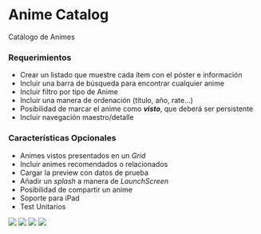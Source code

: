 # Anime Catalog
Catálogo de Animes

### Requerimientos

* Crear un listado que muestre cada ítem con el póster e información
* Incluir una barra de búsqueda para encontrar cualquier anime
* Incluir filtro por tipo de Anime
* Incluir una manera de ordenación (título, año, rate…)
* Posibilidad de marcar el anime como ***visto***, que deberá ser persistente
* Incluir navegación maestro/detalle

### Características Opcionales
* Animes vistos presentados en un *Grid*
* Incluir animes recomendados o relacionados
* Cargar la preview con datos de prueba
* Añadir un *splash* a manera de *LaunchScreen*
* Posibilidad de compartir un anime
* Soporte para iPad
* Test Unitarios

![](https://github.com/airaizos/AnimeCatalogue_SwiftUI/blob/df26d8eff88faf33a8d32325f075bc041a713280/anime0.png)
![](https://github.com/airaizos/AnimeCatalogue_SwiftUI/blob/df26d8eff88faf33a8d32325f075bc041a713280/anime1.png)
![](https://github.com/airaizos/AnimeCatalogue_SwiftUI/blob/df26d8eff88faf33a8d32325f075bc041a713280/anime2.png)
![](https://github.com/airaizos/AnimeCatalogue_SwiftUI/blob/df26d8eff88faf33a8d32325f075bc041a713280/anime3.png)
